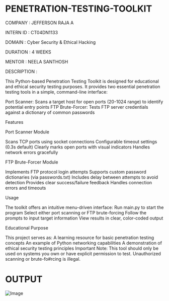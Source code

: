 # PENETRATION-TESTING-TOOLKIT

COMPANY : JEFFERSON RAJA A 

INTERN ID : CT04DN1133

DOMAIN : Cyber Security & Ethical Hacking 

DURATION : 4 WEEKS

MENTOR : NEELA SANTHOSH

DESCRIPTION : 

This Python-based Penetration Testing Toolkit is designed for educational and ethical security testing purposes. It provides two essential penetration testing tools in a simple, command-line interface:

Port Scanner: Scans a target host for open ports (20-1024 range) to identify potential entry points
FTP Brute-Forcer: Tests FTP server credentials against a dictionary of common passwords

Features


Port Scanner Module

Scans TCP ports using socket connections
Configurable timeout settings (0.3s default)
Clearly marks open ports with visual indicators
Handles network errors gracefully

FTP Brute-Forcer Module

Implements FTP protocol login attempts
Supports custom password dictionaries (via passwords.txt)
Includes delay between attempts to avoid detection
Provides clear success/failure feedback
Handles connection errors and timeouts

Usage

The toolkit offers an intuitive menu-driven interface:
Run main.py to start the program
Select either port scanning or FTP brute-forcing
Follow the prompts to input target information
View results in clear, color-coded output

Educational Purpose


This project serves as:
A learning resource for basic penetration testing concepts
An example of Python networking capabilities
A demonstration of ethical security testing principles
Important Note: This tool should only be used on systems you own or have explicit permission to test. Unauthorized scanning or brute-fo#rcing is illegal.

# OUTPUT

![Image](https://github.com/user-attachments/assets/7db063b8-db60-4f8d-baab-03dd80dee700)
